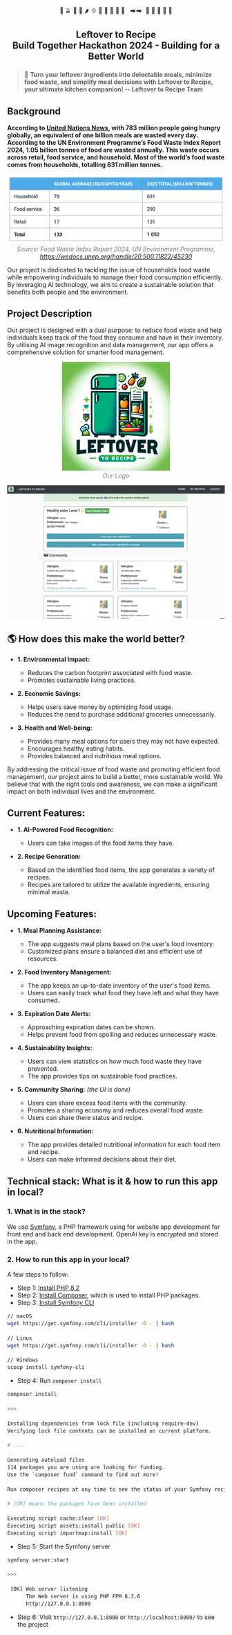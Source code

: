 <p align="center">
  🍉 🫒 🥕 🌽 🌶️ 🫑 🥒 🥬 🥦 🧄 🧅 &nbsp;&nbsp;⮕⮕&nbsp;&nbsp;🍜 🍲 🥘 🍛 🥗
</p>

<h2>
    <p align="center">
      Leftover to Recipe
      <br />
      Build Together Hackathon 2024 - Building for a Better World
    </p>
</h2>

> 📢 **Turn your leftover ingredients into delectable meals, minimize food waste, and simplify meal decisions with Leftover to Recipe, your ultimate kitchen companion! -- Leftover to Recipe Team**


## Background
**According to [United Nations News](https://news.un.org/en/story/2024/03/1148036#:~:text=UNEP%20report%20reveals.-,With%20783%20million%20people%20going%20hungry%2C%20a%20fifth,all%20food%20goes%20to%20waste&text=While%20a%20third%20of%20humanity,of%20food%20is%20thrown%20away.), with 783 million people going hungry globally, an equivalent of one billion meals are wasted every day. According to the UN Environment Programme’s Food Waste Index Report 2024, 1.05 billion tonnes of food are wasted annually. This waste occurs across retail, food service, and household. Most of the world’s food waste comes from households, totalling 631 million tonnes.**

<p align="center">
  <img src="public/img/globalFoodwasteStats.png" width=550 />
  <br />
  <span style="color: grey;"><i>Source: Food Waste Index Report 2024, UN Environment Programme, 
  <a href="https://wedocs.unep.org/handle/20.500.11822/45230">https://wedocs.unep.org/handle/20.500.11822/45230</a></i>
  </span>
</p>

Our project is dedicated to tackling the issue of households food waste while empowering individuals to manage their food consumption efficiently. By leveraging AI technology, we aim to create a sustainable solution that benefits both people and the environment.

## Project Description

Our project is designed with a dual purpose: to reduce food waste and help individuals keep track of the food they consume and have in their inventory. By utilising AI image recognition and data management, our app offers a comprehensive solution for smarter food management.

<p align="center">
  <img src="public/logo.png" width=250 />
  <br />
  <span style="color: grey;"><i>Our Logo</i></span>
</p>

[![Watch the demo](/public/img/videoSnap.png)](https://www.loom.com/share/2de3bbc5607249a69c222a95f3721988?sid=86a9a667-85fe-412f-ab26-2463c5b45285)

## 🌎 How does this make the world better?
- **1. Environmental Impact:**
  - Reduces the carbon footprint associated with food waste.
  - Promotes sustainable living practices.

- **2. Economic Savings:**
  - Helps users save money by optimizing food usage.
  - Reduces the need to purchase additional groceries unnecessarily.

- **3. Health and Well-being:**
  - Provides many meal options for users they may not have expected.
  - Encourages healthy eating habits.
  - Provides balanced and nutritious meal options.

By addressing the critical issue of food waste and promoting efficient food management, our project aims to build a better, more sustainable world. We believe that with the right tools and awareness, we can make a significant impact on both individual lives and the environment.

## Current Features:

- **1. AI-Powered Food Recognition:**
  - Users can take images of the food items they have.

- **2. Recipe Generation:**
  - Based on the identified food items, the app generates a variety of recipes.
  - Recipes are tailored to utilize the available ingredients, ensuring minimal waste.

## Upcoming Features:

- **1. Meal Planning Assistance:**
  - The app suggests meal plans based on the user's food inventory.
  - Customized plans ensure a balanced diet and efficient use of resources.

- **2. Food Inventory Management:**
  - The app keeps an up-to-date inventory of the user's food items.
  - Users can easily track what food they have left and what they have consumed.

- **3. Expiration Date Alerts:**
  - Approaching expiration dates can be shown.
  - Helps prevent food from spoiling and reduces unnecessary waste.

- **4. Sustainability Insights:**
  - Users can view statistics on how much food waste they have prevented.
  - The app provides tips on sustainable food practices.

- **5. Community Sharing:** *(the UI is done)*
  - Users can share excess food items with the community.
  - Promotes a sharing economy and reduces overall food waste.
  - Users can share there status and recipe.

- **6. Nutritional Information:**
  - The app provides detailed nutritional information for each food item and recipe.
  - Users can make informed decisions about their diet.

## Technical stack: What is it & how to run this app in local?

### 1. What is in the stack?

We use [Symfony](https://symfony.com/), a PHP framework using for website app development for front end and back end development. OpenAi key is encrypted and stored in the app.

### 2. How to run this app in your local?

A few steps to follow:

- Step 1: [Install PHP 8.2](https://php.watch/articles/install-php82-ubuntu-debian)
- Step 2: [Install Composer](https://getcomposer.org/download/), which is used to install PHP packages.
- Step 3: [Install Symfony CLI](https://symfony.com/download)
```bash
// macOS
wget https://get.symfony.com/cli/installer -O - | bash

// Linux
wget https://get.symfony.com/cli/installer -O - | bash

// Windows
scoop install symfony-cli
```

- Step 4: Run `composer install`
```bash
composer install

>>>

Installing dependencies from lock file (including require-dev)
Verifying lock file contents can be installed on current platform.

# .... 

Generating autoload files
114 packages you are using are looking for funding.
Use the `composer fund` command to find out more!

Run composer recipes at any time to see the status of your Symfony recipes.

# [OK] means the packages have been installed

Executing script cache:clear [OK]
Executing script assets:install public [OK]
Executing script importmap:install [OK]
```

- Step 5: Start the Symfony server
```bash
symfony server:start

>>>

 [OK] Web server listening                                                                                              
      The Web server is using PHP FPM 8.3.6                                                                             
      http://127.0.0.1:8000   
```

- Step 6: Visit `http://127.0.0.1:8000` or `http://localhost:8000/` to see the project


